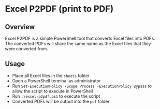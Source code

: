 # Excel P2PDF (print to PDF)

## Overview

Excel P2PDF is a simple PowerShell tool that converts Excel files into PDFs. The converted PDFs will share the same name as the Excel files that they were converted from.

## Usage
- Place all Excel files in the `sheets` folder
- Open a PowerShell terminal as administrator
- Run `Set-ExecutionPolicy -Scope Process -ExecutionPolicy Bypass` to allow the script to execute in PowerShell
- Run `.\excel-p2pdf.ps1` to execute the script
- Converted PDFs will be output into the `pdf` folder
